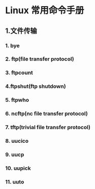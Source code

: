 # Linux 常用命令手册
## 1.文件传输
  ### 1. bye
  ### 2. ftp(file transfer protocol) 
  ### 3. ftpcount
  ### 4.ftpshut(ftp shutdown)
  ### 5. ftpwho
  ### 6. ncftp(nc file transfer protocol)
  ### 7. tftp(trivial file transfer protocol)
  ### 8. uucico
  ### 9. uucp
  ### 10. uupick
  ### 11. uuto
